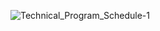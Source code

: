 ![Technical_Program_Schedule-1](https://github.com/bioinfokushwaha/Livestock_Genomics/assets/37391644/70b38131-ddbf-41ba-b230-cf6edf93668b)




